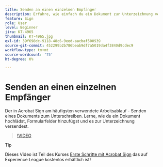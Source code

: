 ```yaml
---
title: Senden an einen einzelnen Empfänger
description: Erfahre, wie einfach du ein Dokument zur Unterzeichnung versenden kannst.
feature: Sign
role: User
level: Beginner
jira: KT-4965
thumbnail: KT-4965.jpg
exl-id: 39f698dc-9118-48c6-9eed-aacbaf500939
source-git-commit: 452299b2b786beab9df7a5019da4f3840d9cdec9
workflow-type: tm+mt
source-wordcount: '75'
ht-degree: 0%

---
```


# Senden an einen einzelnen Empfänger

Der in Acrobat Sign am häufigsten verwendete Arbeitsablauf - Senden eines Dokuments zum Unterschreiben. Lerne, wie du ein Dokument hochlädst, Formularfelder hinzufügst und es zur Unterzeichnung versendest.

>[!VIDEO](https://video.tv.adobe.com/v/341295?quality=12&learn=on&hidetitle=true)

>[!TIP]
>
>Dieses Video ist Teil des Kurses [Erste Schritte mit Acrobat Sign](https://experienceleague.adobe.com/?recommended=Sign-U-1-2020.1) das auf Experience League kostenlos erhältlich ist!